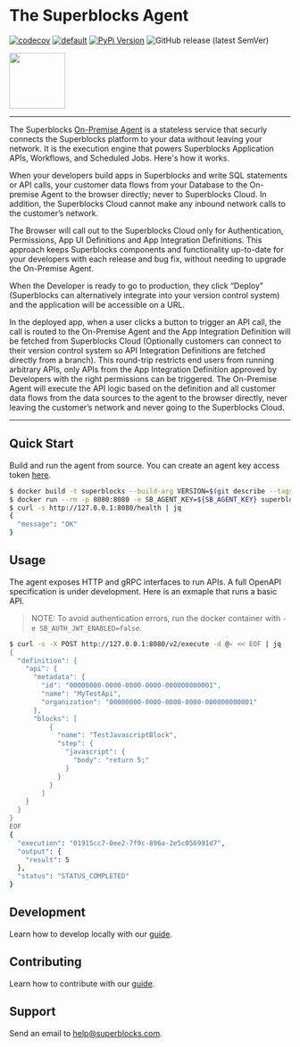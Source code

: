 # The Superblocks Agent

[![codecov](https://codecov.io/gh/superblocksteam/agent/branch/main/graph/badge.svg?token=3EUVKX3VZF)](https://codecov.io/gh/superblocksteam/agent) [![default](https://github.com/superblocksteam/agent/actions/workflows/default.yaml/badge.svg)](https://github.com/superblocksteam/agent/actions/workflows/default.yaml)
[![PyPi Version](https://img.shields.io/pypi/v/superblocks-agent-sdk)](https://pypi.org/project/superblocks-agent-sdk/) ![GitHub release (latest SemVer)](https://img.shields.io/github/v/release/superblocksteam/agent?sort=semver)

<img src="https://superblocks.s3.us-west-2.amazonaws.com/logo.png" width="100">

----

The Superblocks [On-Premise Agent](https://www.superblocks.com/on-prem-agent) is a stateless service that securly connects the Superblocks platform to your data without leaving your network. It is the execution engine that powers Superblocks Application APIs, Workflows, and Scheduled Jobs. Here's how it works.

When your developers build apps in Superblocks and write SQL statements or API calls, your customer data flows from your Database to the On-premise Agent to the browser directly; never to Superblocks Cloud. In addition, the Superblocks Cloud cannot make any inbound network calls to the customer’s network.

The Browser will call out to the Superblocks Cloud only for Authentication, Permissions, App UI Definitions and App Integration Definitions. This approach keeps Superblocks components and functionality up-to-date for your developers with each release and bug fix, without needing to upgrade the On-Premise Agent.

When the Developer is ready to go to production, they click “Deploy” (Superblocks can alternatively integrate into your version control system) and the application will be accessible on a URL.

In the deployed app, when a user clicks a button to trigger an API call, the call is routed to the On-Premise Agent and the App Integration Definition will be fetched from Superblocks Cloud (Optionally customers can connect to their version control system so API Integration Definitions are fetched directly from a branch). This round-trip restricts end users from running arbitrary APIs, only APIs from the App Integration Definition approved by Developers with the right permissions can be triggered. The On-Premise Agent will execute the API logic based on the definition and all customer data flows from the data sources to the agent to the browser directly, never leaving the customer’s network and never going to the Superblocks Cloud.

---

## Quick Start

Build and run the agent from source. You can create an agent key access token [here](https://app.superblocks.com/access-tokens).

```sh
$ docker build -t superblocks --build-arg VERSION=$(git describe --tags --abbrev=0 --match "v*")+$(git describe --always --dirty) .
$ docker run --rm -p 8080:8080 -e SB_AGENT_KEY=${SB_AGENT_KEY} superblocks
$ curl -s http://127.0.0.1:8080/health | jq
{
  "message": "OK"
}
```

## Usage

The agent exposes HTTP and gRPC interfaces to run APIs. A full OpenAPI specification is under development. Here is an exmaple that runs a basic API.

> NOTE: To avoid authentication errors, run the docker container with `-e SB_AUTH_JWT_ENABLED=false`.

```sh
$ curl -s -X POST http://127.0.0.1:8080/v2/execute -d @- << EOF | jq
{
  "definition": {
    "api": {
      "metadata": {
        "id": "00000000-0000-0000-0000-000000000001",
        "name": "MyTestApi",
        "organization": "00000000-0000-0000-0000-000000000001"
      },
      "blocks": [
          {
            "name": "TestJavascriptBlock",
            "step": {
              "javascript": {
                "body": "return 5;"
              }
            }
          }
        ]
    }
  }
}
EOF
{
  "execution": "01915cc7-0ee2-7f9c-896a-2e5c056991d7",
  "output": {
    "result": 5
  },
  "status": "STATUS_COMPLETED"
}
```

## Development

Learn how to develop locally with our [guide](DEVELOPMENT.md).

## Contributing

Learn how to contribute with our [guide](CONTRIBUTING.md).

## Support

Send an email to [help@superblocks.com](help@superblocks.com).
